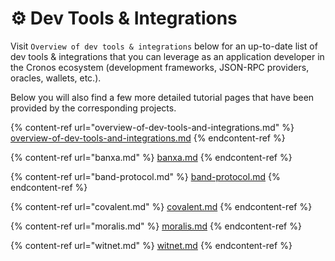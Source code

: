 # ⚙ Dev Tools & Integrations

Visit `Overview of dev tools & integrations` below for an up-to-date list of dev tools & integrations that you can leverage as an application developer in the Cronos ecosystem (development frameworks, JSON-RPC providers, oracles, wallets, etc.).

Below you will also find a few more detailed tutorial pages that have been provided by the corresponding projects.

{% content-ref url="overview-of-dev-tools-and-integrations.md" %}
[overview-of-dev-tools-and-integrations.md](overview-of-dev-tools-and-integrations.md)
{% endcontent-ref %}

{% content-ref url="banxa.md" %}
[banxa.md](banxa.md)
{% endcontent-ref %}

{% content-ref url="band-protocol.md" %}
[band-protocol.md](band-protocol.md)
{% endcontent-ref %}

{% content-ref url="covalent.md" %}
[covalent.md](covalent.md)
{% endcontent-ref %}

{% content-ref url="moralis.md" %}
[moralis.md](moralis.md)
{% endcontent-ref %}

{% content-ref url="witnet.md" %}
[witnet.md](witnet.md)
{% endcontent-ref %}
